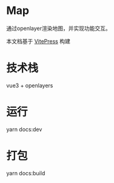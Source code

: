 # Map

通过openlayer渲染地图，并实现功能交互。

本文档基于 [VitePress](https://vitepress.vuejs.org/) 构建

# 技术栈

vue3 + openlayers
# 运行 

yarn docs:dev

# 打包

yarn docs:build
